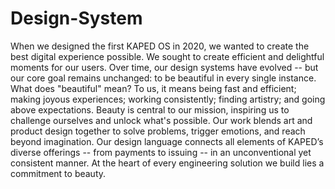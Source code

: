 # Design-System
When we designed the first KAPED OS in 2020, we wanted to create the best digital experience possible. We sought to create efficient and delightful moments for our users. Over time, our design systems have evolved -- but our core goal remains unchanged: to be beautiful in every single instance. What does "beautiful" mean? To us, it means being fast and efficient; making joyous experiences; working consistently; finding artistry; and going above expectations. Beauty is central to our mission, inspiring us to challenge ourselves and unlock what's possible. Our work blends art and product design together to solve problems, trigger emotions, and reach beyond imagination. Our design language connects all elements of KAPED’s diverse offerings -- from payments to issuing -- in an unconventional yet consistent manner. At the heart of every engineering solution we build lies a commitment to beauty.
